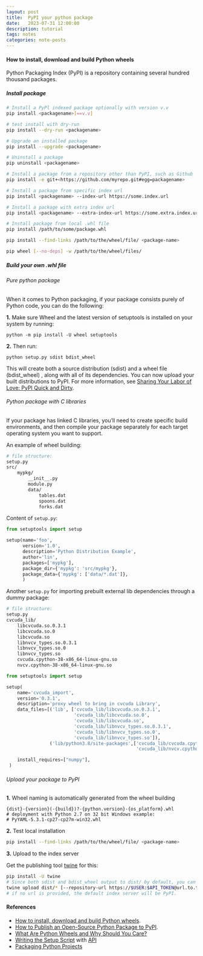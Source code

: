 ```yaml
---
layout: post
title:  PyPI your python package
date:   2023-07-31 12:00:00
description: tutorial
tags: notes
categories: note-posts
---
```

#### How to install, download and build Python wheels

Python Packaging Index (PyPI) is a repository containing several hundred thousand packages. 

##### Install package

```bash
# Install a PyPl indexed package optionally with version v.v
pip install <packagename>[==v.v]

# test install with dry-run
pip install --dry-run <packagename>

# Upgrade an installed package
pip install --upgrade <packagename>

# Uninstall a package
pip uninstall <packagename>

# Install a package from a repository other than PyPI, such as Github
pip install -e git+<https://github.com/myrepo.git#egg=packagename>

# Install a package from specific index url
pip install <packagename> --index-url https://some.index.url

# Install a package with extra index url
pip install <packagename> --extra-index-url https://some.extra.index.url

# Install package from local .whl file
pip install /path/to/some/package.whl

pip install --find-links /path/to/the/wheel/file/ <package-name>

pip wheel [--no-deps] -w /path/to/the/wheel/files/
```


##### Build your own .whl file

###### Pure python package

When it comes to Python packaging, if your package consists purely of Python code, you can do the following:

<b>1.</b> Make sure Wheel and the latest version of setuptools is installed on your system by running:

`python -m pip install -U wheel setuptools`

<b>2.</b> Then run:

`python setup.py sdist bdist_wheel`

This will create both a source distribution (sdist) and a wheel file (bdist_wheel) , along with all of its dependencies. You can now upload your built distributions to PyPI. For more information, see <a href="https://hynek.me/articles/sharing-your-labor-of-love-pypi-quick-and-dirty/">Sharing Your Labor of Love: PyPI Quick and Dirty</a>.

###### Python package with C libraries

If your package has linked C libraries, you’ll need to create specific build environments, and then compile your package separately for each target operating system you want to support. 

An example of wheel building:
```bash
# file structure:
setup.py
src/
    mypkg/
        __init__.py
        module.py
        data/
            tables.dat
            spoons.dat
            forks.dat 
```
Content of `setup.py`:

```python
from setuptools import setup

setup(name='foo',
      version='1.0',
      description='Python Distribution Example',
      author='lin',
      packages=['mypkg'],
      package_dir={'mypkg': 'src/mypkg'},
      package_data={'mypkg': ['data/*.dat']},
      )
```

Another `setup.py` for importing prebuilt external lib dependencies through a dummy package:
```bash
# file structure:
setup.py
cvcuda_lib/
    libcvcuda.so.0.3.1
    libcvcuda.so.0
    libcvcuda.so
    libnvcv_types.so.0.3.1
    libnvcv_types.so.0
    libnvcv_types.so
    cvcuda.cpython-38-x86_64-linux-gnu.so
    nvcv.cpython-38-x86_64-linux-gnu.so
```

```python
from setuptools import setup

setup(
    name='cvcuda_import',
    version='0.3.1',
    description='proxy wheel to bring in cvcuda Library',
    data_files=[('lib', ['cvcuda_lib/libcvcuda.so.0.3.1',
                         'cvcuda_lib/libcvcuda.so.0',
                         'cvcuda_lib/libcvcuda.so',
                         'cvcuda_lib/libnvcv_types.so.0.3.1',
                         'cvcuda_lib/libnvcv_types.so.0',
                         'cvcuda_lib/libnvcv_types.so']),
                ('lib/python3.8/site-packages',['cvcuda_lib/cvcuda.cpython-38-x86_64-linux-gnu.so',
                                                'cvcuda_lib/nvcv.cpython-38-x86_64-linux-gnu.so'])],

    install_requires=["numpy"],
 )
```


###### Upload your package to PyPI

<b>1.</b> Wheel naming is automatically generated from the wheel building
```
{dist}-{version}(-{build})?-{python.version}-{os_platform}.whl
# deployment with Python 2.7 on 32 bit Windows example:
# PyYAML-5.3.1-cp27-cp27m-win32.whl
```

<b>2.</b> Test local installation
```bash
pip install --find-links /path/to/the/wheel/file/ <package-name>
```

<b>3.</b> Upload to the index server

Get the publishing tool <a href="https://pypi.org/project/twine/">twine</a>  for this:
```bash
pip install -U twine
# Since both sdist and bdist_wheel output to dist/ by default, you can safely tell twine to upload everything under dist/ using a shell wildcard (dist/*).
twine upload dist/* [--repository-url https://$USER:$API_TOKEN@url.to.the.artifactory]
# if no url is provided, the default index server will be PyPI.
```


#### References
<ul>
    <li><a href="https://www.activestate.com/resources/quick-reads/python-install-wheel/">How to install, download and build Python wheels</a>.</li>
    <li><a href="https://realpython.com/pypi-publish-python-package/#configuring-your-package">How to Publish an Open-Source Python Package to PyPI</a>.</li>
    <li><a href="https://realpython.com/python-wheels/">What Are Python Wheels and Why Should You Care?</a></li>
    <li><a href="https://docs.python.org/3/distutils/setupscript.html#other-options">Writing the Setup Script</a> with <a href="https://docs.python.org/3/distutils/apiref.html">API</a></li>
    <li><a href="https://packaging.python.org/en/latest/tutorials/packaging-projects/">Packaging Python Projects</a></li>
</ul>
